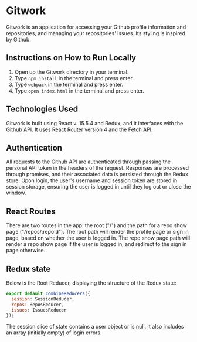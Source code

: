 # Gitwork

Gitwork is an application for accessing your Github profile information and repositories, and managing your repositories' issues. Its styling is inspired by Github.

## Instructions on How to Run Locally
1. Open up the Gitwork directory in your terminal.
2. Type `npm install` in the terminal and press enter.
3. Type `webpack` in the terminal and press enter.
4. Type `open index.html` in the terminal and press enter.

## Technologies Used

Gitwork is built using React v. 15.5.4 and Redux, and it interfaces with the Github API. It uses React Router version 4 and the Fetch API.

## Authentication

All requests to the Github API are authenticated through passing the personal API token in the headers of the request. Responses are processed through promises, and their associated data is persisted through the Redux store. Upon login, the user's username and session token are stored in session storage, ensuring the user is logged in until they log out or close the window.

## React Routes

There are two routes in the app: the root ("/") and the path for a repo show page ("/repos/:repoId"). The root path will render the profile page or sign in page, based on whether the user is logged in. The repo show page path will render a repo show page if the user is logged in, and redirect to the sign in page otherwise.

## Redux state

Below is the Root Reducer, displaying the structure of the Redux state:

```js
export default combineReducers({
  session: SessionReducer,
  repos: ReposReducer,
  issues: IssuesReducer
});
```

The session slice of state contains a user object or is null. It also includes an array (initially empty) of login errors.

